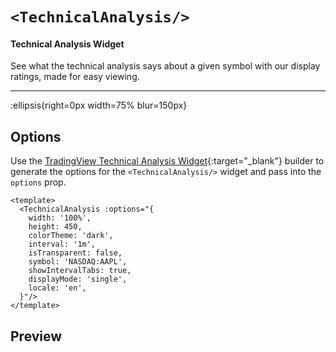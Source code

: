 # `<TechnicalAnalysis/>`

#### Technical Analysis Widget

See what the technical analysis says about a given symbol with our display ratings, made for easy viewing.

---

:ellipsis{right=0px width=75% blur=150px}

## Options

Use the [TradingView Technical Analysis Widget](https://www.tradingview.com/widget-docs/widgets/symbol-details/technical-analysis/){:target="_blank"} builder to generate the options for the `<TechnicalAnalysis/>` widget and pass into the `options` prop.

```vue{}[example]
<template>
  <TechnicalAnalysis :options="{
    width: '100%',
    height: 450,
    colorTheme: 'dark',
    interval: '1m',
    isTransparent: false,
    symbol: 'NASDAQ:AAPL',
    showIntervalTabs: true,
    displayMode: 'single',
    locale: 'en',
  }"/>
</template>
```

## Preview
<TechnicalAnalysis/>
